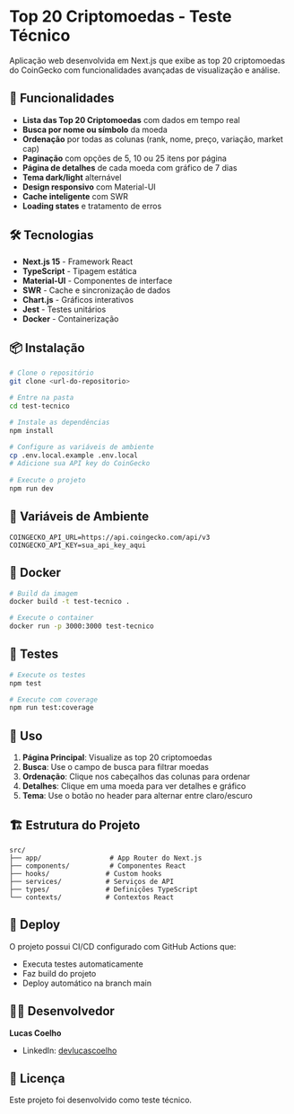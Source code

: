 # Top 20 Criptomoedas - Teste Técnico

Aplicação web desenvolvida em Next.js que exibe as top 20 criptomoedas do CoinGecko com funcionalidades avançadas de visualização e análise.

## 🚀 Funcionalidades

- **Lista das Top 20 Criptomoedas** com dados em tempo real
- **Busca por nome ou símbolo** da moeda
- **Ordenação** por todas as colunas (rank, nome, preço, variação, market cap)
- **Paginação** com opções de 5, 10 ou 25 itens por página
- **Página de detalhes** de cada moeda com gráfico de 7 dias
- **Tema dark/light** alternável
- **Design responsivo** com Material-UI
- **Cache inteligente** com SWR
- **Loading states** e tratamento de erros

## 🛠️ Tecnologias

- **Next.js 15** - Framework React
- **TypeScript** - Tipagem estática
- **Material-UI** - Componentes de interface
- **SWR** - Cache e sincronização de dados
- **Chart.js** - Gráficos interativos
- **Jest** - Testes unitários
- **Docker** - Containerização

## 📦 Instalação

```bash
# Clone o repositório
git clone <url-do-repositorio>

# Entre na pasta
cd test-tecnico

# Instale as dependências
npm install

# Configure as variáveis de ambiente
cp .env.local.example .env.local
# Adicione sua API key do CoinGecko
 
# Execute o projeto
npm run dev
```

## 🔧 Variáveis de Ambiente

```env
COINGECKO_API_URL=https://api.coingecko.com/api/v3
COINGECKO_API_KEY=sua_api_key_aqui
```

## 🐳 Docker

```bash
# Build da imagem
docker build -t test-tecnico .

# Execute o container
docker run -p 3000:3000 test-tecnico
```

## 🧪 Testes

```bash
# Execute os testes
npm test

# Execute com coverage
npm run test:coverage
```

## 📱 Uso

1. **Página Principal**: Visualize as top 20 criptomoedas
2. **Busca**: Use o campo de busca para filtrar moedas
3. **Ordenação**: Clique nos cabeçalhos das colunas para ordenar
4. **Detalhes**: Clique em uma moeda para ver detalhes e gráfico
5. **Tema**: Use o botão no header para alternar entre claro/escuro

## 🏗️ Estrutura do Projeto

```
src/
├── app/                 # App Router do Next.js
├── components/          # Componentes React
├── hooks/              # Custom hooks
├── services/           # Serviços de API
├── types/              # Definições TypeScript
└── contexts/           # Contextos React
```

## 🚀 Deploy

O projeto possui CI/CD configurado com GitHub Actions que:
- Executa testes automaticamente
- Faz build do projeto
- Deploy automático na branch main

## 👨‍💻 Desenvolvedor

**Lucas Coelho**
- LinkedIn: [devlucascoelho](https://www.linkedin.com/in/devlucascoelho/)

## 📄 Licença

Este projeto foi desenvolvido como teste técnico.